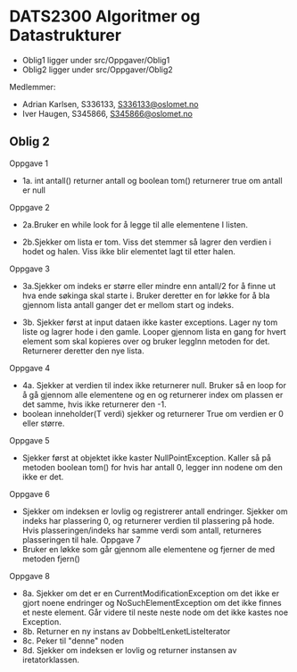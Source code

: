 # DATS2300 Algoritmer og Datastrukturer

- Oblig1 ligger under src/Oppgaver/Oblig1 
- Oblig2 ligger under src/Oppgaver/Oblig2

Medlemmer: 
- Adrian Karlsen, S336133, S336133@oslomet.no
- Iver Haugen, S345866, S345866@oslomet.no

## Oblig 2 
Oppgave 1 
* 1a. int antall() returner antall og boolean tom() returnerer true om antall er null

Oppgave 2
* 2a.Bruker en while look for å legge til alle elementene I listen.

* 2b.Sjekker om lista er tom. Viss det stemmer så lagrer den verdien i hodet og halen. Viss ikke blir elementet lagt til etter halen.

Oppgave 3
* 3a.Sjekker om indeks er større eller mindre enn antall/2 for å finne ut hva ende søkinga skal starte i. Bruker deretter en for løkke for å bla gjennom lista antall ganger det er mellom start og indeks.

* 3b. Sjekker først at input dataen ikke kaster exceptions. Lager ny tom liste og lagrer hode i den gamle. Looper gjennom lista en gang for hvert element som skal kopieres over og bruker leggInn metoden for det. 
Returnerer deretter den nye lista.

Oppgave 4
* 4a. Sjekker at verdien til index ikke returnerer null. Bruker så en loop for å gå gjennom alle elementene og en og returnerer index om plassen er det samme, hvis ikke returnerer den -1. 
 * boolean inneholder(T verdi) sjekker og returnerer True om verdien er 0 eller større. 

Oppgave 5
* Sjekker først at objektet ikke kaster NullPointException. Kaller så på metoden boolean tom() for hvis har antall 0, legger inn nodene om den ikke er det. 

Oppgave 6
* Sjekker om indeksen er lovlig og registrerer antall endringer. Sjekker om indeks har plassering 0, og returnerer verdien til plassering på hode. 
Hvis plasseringen/indeks har samme verdi som antall, returneres plasseringen til hale.
Oppgave 7
* Bruker en løkke som går gjennom alle elementene og fjerner de med metoden fjern()

Oppgave 8
* 8a. Sjekker om det er en CurrentModificationException om det ikke er gjort noene endringer og NoSuchElementException om det ikke finnes et neste element. Går videre til neste neste node om det ikke kastes noe Exception. 
* 8b. Returner en ny instans av DobbeltLenketListeIterator
* 8c. Peker til "denne" noden
* 8d. Sjekker om indeksen er lovlig og returner instansen av iretatorklassen. 
